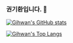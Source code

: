 ### 권기환입니다. 👋

<!--
**Kwon-GiHwan/Kwon-GiHwan** is a ✨ _special_ ✨ repository because its `README.md` (this file) appears on your GitHub profile.

Here are some ideas to get you started:

- 🔭 I’m currently working on ...
- 🌱 I’m currently learning ...
- 👯 I’m looking to collaborate on ...
- 🤔 I’m looking for help with ...
- 💬 Ask me about ...
- 📫 How to reach me: ...
- 😄 Pronouns: ...
- ⚡ Fun fact: ...
-->

[![Gihwan's GitHub stats](https://github-readme-stats-git-master-kwon-gihwan.vercel.app/api?username=Kwon-GiHwan)](https://github.com/anuraghazra/github-readme-stats)

[![Gihwan's Top Langs](https://github-readme-stats-git-master-kwon-gihwan.vercel.app/api/top-langs/?username=Kwon-GiHwan&layout=compact)](https://github.com/anuraghazra/github-readme-stats)


<!--


[![Gihwan's Top Langs](https://github-readme-stats-git-master-sehoon787.vercel.app/api/top-langs/?username=sehoon787&custom_title=⚡Alien%20Coder's%20Most%20Used%20Languages&layout=compact&card_width=446&bg_color=0d1117&title_color=ffffff&text_color=ffffff&icon_color=db1cff&hide_border=true&count_private=true&langs_count=10&hide=jupyter%20notebook)](https://github.com/anuraghazra/github-readme-stats)
-->
